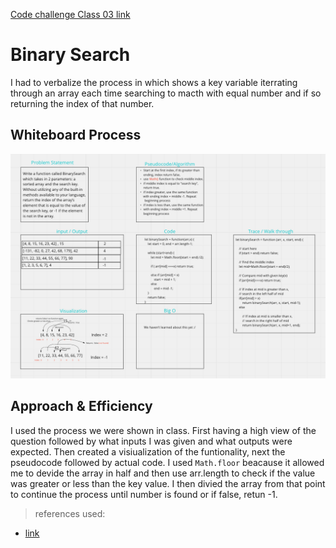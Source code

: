 [Code challenge Class 03 link](https://miro.com/welcomeonboard/OHB3MXRreFE4S3dRVThsN081eVFuR01pbW9lR2JpeWFsTWc1UFR5V09JaUdlcm5hTkdpTTFoZUY1YXhsNXJPNnwzNDU4NzY0NTE4MDM5MzcyODMx?share_link_id=338250498445)

# Binary Search

I had to verbalize the process in which shows a key variable iterrating through an array each time searching to macth with equal number and if so returning the index of that number.

## Whiteboard Process

![](arrayBinarySearch.png)

## Approach & Efficiency

I used the process we were shown in class. First having a high view of the question followed by what inputs I was given and what outputs were expected. Then created a visiualization of the funtionality, next the pseudocode followed by actual code. I used ```Math.floor``` beacause it allowed me to devide the array in half and then use arr.length to check if the value was greater or less than the key value. I then divied the array from that point to continue the process until number is found or if false, retun -1.

> references used:

- [link](https://www.geeksforgeeks.org/binary-search-in-javascript/)

